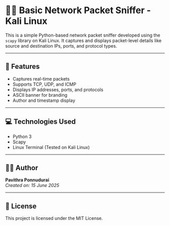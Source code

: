 # 🕵️‍♀️ Basic Network Packet Sniffer - Kali Linux

This is a simple Python-based network packet sniffer developed using the `scapy` library on Kali Linux. It captures and displays packet-level details like source and destination IPs, ports, and protocol types.

---

## 📌 Features
- Captures real-time packets
- Supports TCP, UDP, and ICMP
- Displays IP addresses, ports, and protocols
- ASCII banner for branding
- Author and timestamp display

---

## 💻 Technologies Used
- Python 3
- Scapy
- Linux Terminal (Tested on Kali Linux)

---


## 🧑‍💻 Author
**Pavithra Ponnudurai**  
*Created on: 15 June 2025*

---

## 📜 License
This project is licensed under the MIT License.
